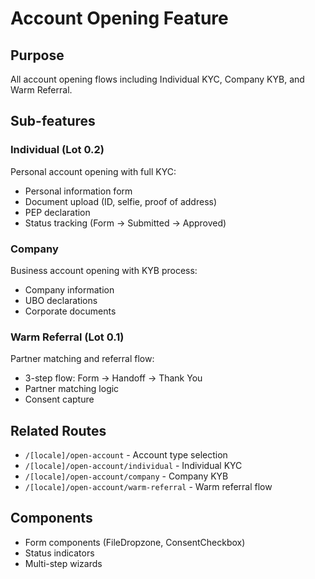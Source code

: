 # Account Opening Feature

## Purpose
All account opening flows including Individual KYC, Company KYB, and Warm Referral.

## Sub-features

### Individual (Lot 0.2)
Personal account opening with full KYC:
- Personal information form
- Document upload (ID, selfie, proof of address)
- PEP declaration
- Status tracking (Form → Submitted → Approved)

### Company
Business account opening with KYB process:
- Company information
- UBO declarations
- Corporate documents

### Warm Referral (Lot 0.1)
Partner matching and referral flow:
- 3-step flow: Form → Handoff → Thank You
- Partner matching logic
- Consent capture

## Related Routes
- `/[locale]/open-account` - Account type selection
- `/[locale]/open-account/individual` - Individual KYC
- `/[locale]/open-account/company` - Company KYB
- `/[locale]/open-account/warm-referral` - Warm referral flow

## Components
- Form components (FileDropzone, ConsentCheckbox)
- Status indicators
- Multi-step wizards
